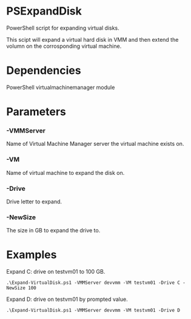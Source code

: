 # PSExpandDisk

PowerShell script for expanding virtual disks.  

This scipt will expand a virtual hard disk in VMM and then extend the volumn on the corrosponding virtual machine.  

# Dependencies

PowerShell virtualmachinemanager module

# Parameters

### -VMMServer

Name of Virtual Machine Manager server the virtual machine exists on.

### -VM

Name of virtual machine to expand the disk on.

### -Drive

Drive letter to expand.

### -NewSize

The size in GB to expand the drive to.

# Examples

Expand C: drive on testvm01 to 100 GB.
```
.\Expand-VirtualDisk.ps1 -VMMServer devvmm -VM testvm01 -Drive C -NewSize 100
```

Expand D: drive on testvm01 by prompted value.
```
.\Expand-VirtualDisk.ps1 -VMMServer devvmm -VM testvm01 -Drive D
```

